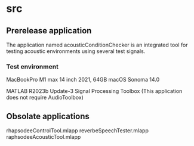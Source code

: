 # src

## Prerelease application

The application named acousticConditionChecker is an integrated tool for testing acoustic environments using several test signals.

### Test environment

MacBookPro M1 max 14 inch 2021, 64GB macOS Sonoma 14.0

MATLAB R2023b Update-3
Signal Processing Toolbox
(This application does not require AudioToolbox)

## Obsolate applications

 rhapsodeeControlTool.mlapp
 reverbeSpeechTester.mlapp
 raphsodeeAcousticTool.mlapp
